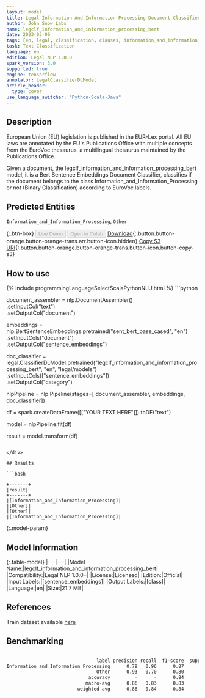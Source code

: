```yaml
---
layout: model
title: Legal Information And Information Processing Document Classifier (EURLEX)
author: John Snow Labs
name: legclf_information_and_information_processing_bert
date: 2023-03-06
tags: [en, legal, classification, clauses, information_and_information_processing, licensed, tensorflow]
task: Text Classification
language: en
edition: Legal NLP 1.0.0
spark_version: 3.0
supported: true
engine: tensorflow
annotator: LegalClassifierDLModel
article_header:
  type: cover
use_language_switcher: "Python-Scala-Java"
---
```


## Description

European Union (EU) legislation is published in the EUR-Lex portal. All EU laws are annotated by the EU's Publications Office with multiple concepts from the EuroVoc thesaurus, a multilingual thesaurus maintained by the Publications Office.

Given a document, the legclf_information_and_information_processing_bert model, it is a Bert Sentence Embeddings Document Classifier, classifies if the document belongs to the class Information_and_Information_Processing or not (Binary Classification) according to EuroVoc labels.

## Predicted Entities

`Information_and_Information_Processing`, `Other`

{:.btn-box}
<button class="button button-orange" disabled>Live Demo</button>
<button class="button button-orange" disabled>Open in Colab</button>
[Download](https://s3.amazonaws.com/auxdata.johnsnowlabs.com/legal/models/legclf_information_and_information_processing_bert_en_1.0.0_3.0_1678111806432.zip){:.button.button-orange.button-orange-trans.arr.button-icon.hidden}
[Copy S3 URI](s3://auxdata.johnsnowlabs.com/legal/models/legclf_information_and_information_processing_bert_en_1.0.0_3.0_1678111806432.zip){:.button.button-orange.button-orange-trans.button-icon.button-copy-s3}

## How to use



<div class="tabs-box" markdown="1">
{% include programmingLanguageSelectScalaPythonNLU.html %}
```python

document_assembler = nlp.DocumentAssembler()\
    .setInputCol("text")\
    .setOutputCol("document")

embeddings = nlp.BertSentenceEmbeddings.pretrained("sent_bert_base_cased", "en")\
    .setInputCols("document")\
    .setOutputCol("sentence_embeddings")

doc_classifier = legal.ClassifierDLModel.pretrained("legclf_information_and_information_processing_bert", "en", "legal/models")\
    .setInputCols(["sentence_embeddings"])\
    .setOutputCol("category")

nlpPipeline = nlp.Pipeline(stages=[
    document_assembler, 
    embeddings,
    doc_classifier])

df = spark.createDataFrame([["YOUR TEXT HERE"]]).toDF("text")

model = nlpPipeline.fit(df)

result = model.transform(df)

```

</div>

## Results

```bash

+-------+
|result|
+-------+
|[Information_and_Information_Processing]|
|[Other]|
|[Other]|
|[Information_and_Information_Processing]|

```

{:.model-param}
## Model Information

{:.table-model}
|---|---|
|Model Name:|legclf_information_and_information_processing_bert|
|Compatibility:|Legal NLP 1.0.0+|
|License:|Licensed|
|Edition:|Official|
|Input Labels:|[sentence_embeddings]|
|Output Labels:|[class]|
|Language:|en|
|Size:|21.7 MB|

## References

Train dataset available [here](https://huggingface.co/datasets/lex_glue)

## Benchmarking

```bash

                                 label precision recall  f1-score  support
Information_and_Information_Processing      0.79   0.96      0.87       47
                                 Other      0.93   0.70      0.80       40
                              accuracy         -      -      0.84       87
                             macro-avg      0.86   0.83      0.83       87
                          weighted-avg      0.86   0.84      0.84       87
```